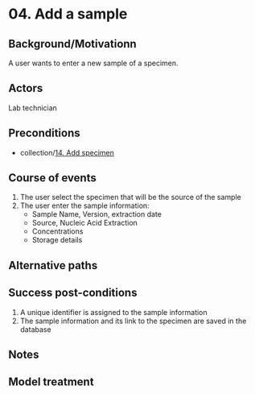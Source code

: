 # 04. Add a sample

## Background/Motivationn

A user wants to enter a new sample of a specimen.

## Actors
Lab technician

## Preconditions
- collection/[14. Add specimen](../collection/14-Add_specimen.md)

## Course of events
1. The user select the specimen that will be the source of the sample
1. The user enter the sample information:
   - Sample Name, Version, extraction date
   - Source, Nucleic Acid Extraction
   - Concentrations
   - Storage details

## Alternative paths


## Success post-conditions

1. A unique identifier is assigned to the sample information
1. The sample information and its link to the specimen are saved in the database

## Notes

## Model treatment
